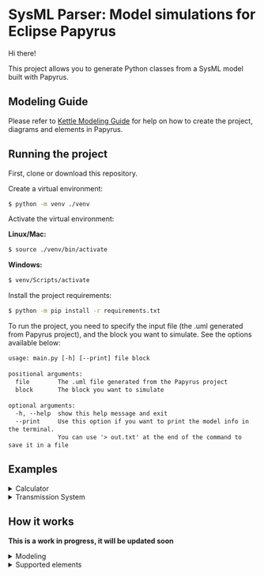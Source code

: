 # SysML Parser: Model simulations for Eclipse Papyrus

Hi there!

This project allows you to generate Python classes from a SysML model built with Papyrus. 

## Modeling Guide

Please refer to <a href="https://github.com/anapschuch/sysml-parser/blob/main/docs/Modeling%20Guide%20-%20Electric%20Kettle.pdf" target="_blank">Kettle Modeling Guide</a> for help on 
how to create the project, diagrams and elements in Papyrus.
## Running the project

First, clone or download this repository.

Create a virtual environment:

```bash
$ python -m venv ./venv
```

Activate the virtual environment:

**Linux/Mac:**
```bash
$ source ./venv/bin/activate
```

**Windows:**
```bash
$ venv/Scripts/activate
```

Install the project requirements:
```bash
$ python -m pip install -r requirements.txt
```

To run the project, you need to specify the input file (the .uml generated from Papyrus project),
and the block you want to simulate. See the options available below:
```
usage: main.py [-h] [--print] file block

positional arguments:
  file        The .uml file generated from the Papyrus project
  block       The block you want to simulate

optional arguments:
  -h, --help  show this help message and exit
  --print     Use this option if you want to print the model info in the terminal.
              You can use '> out.txt' at the end of the command to save it in a file
```

## Examples

<details>
<summary> Calculator </summary>

Inside the examples' folder, you can find the *Math.uml* file, which represents the Papyrus output from a model that 
has the following block:

![](public/Math-ParametricDiagram.png)

Basically,at each iteration, the z parameter in incremented by 0.01, and there are two outputs: y (the cos of z), 
and x (the sin of z). 

If you want to print information about the model, type in the terminal:

```bash
$ python main.py ./examples/Math.uml Calculator --print
```

To transform this model into Python classes, you can type:

```bash
$ python main.py ./examples/Math.uml Calculator
```

Two files will be generated inside the output folder: the *calculator.py* contains the Calculator block seen in the image above, 
while the *main.py* has the logic to simulate it. 

It's important to note that main has two simulation parameters set, the `dT` and `n_iter`, 
which are the time between two interactions, and the number of interactions, respectively. 
You can change it accordingly to your needs.

Additionally, by default, the *main.py* generates graphs of all output ports as a function of time. 
You can also change it as you desire.

To run this example, you can type:

 ```bash
$ python ./output/main.py 
```

Two graphs will be generated, one for each output port:

x             |  y
:-------------------------:|:-------------------------:
![](public/Math-x%20output.png) | ![](public/Math-y%20output.png)

</details>

<details>
<summary> Transmission System </summary>

**More details coming shortly!**

There is also a more complete example available. 
This one is about an automatic transmission system of a car, in which the driver can choose between the four usual 
modes: Parking, Reverse, Neutral and Drive.

This model is based on the work done by Antony Stark in his personal blog. Please take a look [here](https://x-engineer.org/vehicle-acceleration-maximum-speed-modeling-simulation/) if you require additional information.


![](public/System-Parametric%20Diagram.PNG)

It receives the following inputs:

* `dT`: time between two iterations of the simulation
* `env_cr`: road load coefficient
* `env_slope`: slope angle of the road the car is in
* `env_ro`: air density
* `env_cd`: drag coefficient
* `fa`: frontal area of the car
* `pedal_position`: the percentage of the pedal that is pressed (a number between 0 and 100)
* `current_gear`: the gear (Parking, Reverse, Neutral and Drive) that the driver is in. 
  Note that there is an order that must be followed to change gears, e.g. the driver cannot go to Drive directly 
  from Parking, they must go to Reverse and Neutral first. This logic is inside a state machine in the model, so the mode will
  be changed only if your input is correct.
  
These inputs must be given to the simulation in the form of a file. 
You can check the *examples/inputs_transmission_system.csv* file that is available. Each line of represents an iteration, 
and an empty cell means that the input hasn't changed.

There are two outputs in this system, the vehicle speed, and the drive gear. In the drive gear, 
we can see how the automatic transmission is working. 

To generate the python files for this example, type:

```bash
$ python main.py ./examples/TransmissionSystem.uml System
```

You must change the csv input in the *output/main.py* file. After that, move the terminal to the output folder and start the simulation:

 ```bash
$ cd output
$ python main.py 
```

Below is the outputs generated from the inputs given:

vehicle speed (m/s)        |  drive gear
:-------------------------:|:-------------------------:
![](public/TransmissionSystem-vehicle%20speed.png) | ![](public/TransmissionSystem-drive%20gear.png)
</details>


## How it works 

**This is a work in progress, it will be updated soon**

<details>
<summary> Modeling </summary>

In a Model-based Systems Engineering approach, the diagrams and artifacts are merely views of the system model, 
which is the single source of truth. This guarantees that there's no inconsistency between the diagrams, and any change made 
will be reflected in all the views. Furthermore, it's useful when communicating with stakeholders or team members, 
due to the possibility to show only the components that are interesting for the person looking at it. 

In this context, the parser reads elements of the model, not diagrams. This means that it doesn't take into account
the diagrams you chose while developing your system, nor how did you represented elements in it. What really matters 
are the connections and elements of the model. Below is a brief overview of the elements you can choose when modeling your system.

The parser allows you to simulate a block at a time. There are two ways to communicate parameters in a block: you can use 
FlowPorts when the information is coming into the block or getting out of it, and Properties to address states and internal 
parameters. To connect two elements (ports or properties), use an Item Flow. It allows you to represent the direction of the information,
from where it comes to where it goes.

If you want to represent some constraint between elements, use a Constraint Block. When defining the specification, do it through
an Opaque Expression. There you can define an equation that represents the relation between variables. Add Flow Ports to represent
the parameters that are being used in the constraint.

You can add nested blocks. To do so, please represent it as Block elements, not variables with some Block type. For example,
the TransmissionSystem block below has two inner blocks, the VehicleSimulator and the TransmissionSystem. 

![](public/ModelExplorer-TransmissionSystem.PNG)

You can also represent behaviors through state machines. Right now, we don't support parallel regions, and triggers 
and entry behaviors are the only actions that are understandable related to states. In this context, use Opaque Behaviors to represent actions
in state, and Change Events to represent triggers.

Additionally, in the simulation that is generated by the parser, the state machine will be updated before the block. 
So imagine that there is an `engine_speed_param` connected to an `engine_speed` port. In this case, if there is a state machine 
that updates the value of the `engine_speed_param`, this action would be overwritten by the value coming from the port. 
Model with this in mind: in state machines, only update the value of ports or 
properties that are not updated by other block data.

![](public/StateMachine-update-order.png)
</details>

<details>
<summary> Supported elements </summary>

In the last session, we gave an overview of the elements that should be used when modeling the system, so they are understandable by
this parser. Here we will discuss technically the supported elements and where you can find them, and show the first step to extend this code.

If we look at the *.uml* file generated from Papyrus, we will see that it looks like the snippet below.

```xml
<ownedAttribute xmi:type="uml:Port" xmi:id="_WKF1QOESEeyXPMXG3lFeMw" name="env_cr" aggregation="composite">
    <type xmi:type="uml:PrimitiveType" href="pathmap://UML_LIBRARIES/UMLPrimitiveTypes.library.uml#Real"/>
</ownedAttribute>
```

Basically, there are different tag types. Some examples are ownedAttribute, type, defaultValue and ownedRule. 
The current supported types can be seen [here](https://github.com/anapschuch/xml-parser/blob/main/source/xml_types/xml_tag.py#L4).

If we take a look at the .uml file, we will see that the project structure is built with UML types, while the SysML ones come at the end, and refer to some UML type. 
For example, for the port in the snippet above, we can see that it is the base port of a FlowPort:

```xml
<DeprecatedElements:FlowPort xmi:id="_WKHqcOESEeyXPMXG3lFeMw" base_Port="_WKF1QOESEeyXPMXG3lFeMw" direction="in"/>
```

This will be important when associating elements in the parser.

In addition to this, the tags also have different attributes, like xmi:type, xmi:id, name and base_Port. 
The current supported attributes can be seen [here](https://github.com/anapschuch/xml-parser/blob/main/source/xml_types/xml_tag_attribute.py#L4).
Furthermore, there are different *xmi_type* values, which the supported ones can be seen [here](https://github.com/anapschuch/xml-parser/blob/main/source/xml_types/xmi_type.py#L4).

In case you run the project and face an error about a not found type, you can add it in these files. 
Note that we chose to restrict the allowed types because they must be associated with some logic later. 
Having a type in these files doesn't mean the parser understands what it means and how it interacts with the other elements in the model. 
This will be covered in the next session.
</details>

